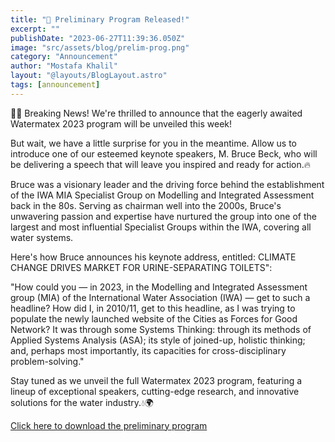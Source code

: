 ```yaml
---
title: "🌊 Preliminary Program Released!"
excerpt: ""
publishDate: "2023-06-27T11:39:36.050Z"
image: "src/assets/blog/prelim-prog.png"
category: "Announcement"
author: "Mostafa Khalil"
layout: "@layouts/BlogLayout.astro"
tags: [announcement]
---
```


📢🌟 Breaking News! We're thrilled to announce that the eagerly awaited Watermatex 2023 program will be unveiled this week!

But wait, we have a little surprise for you in the meantime. Allow us to introduce one of our esteemed keynote speakers, M. Bruce Beck, who will be delivering a speech that will leave you inspired and ready for action.🔥

Bruce was a visionary leader and the driving force behind the establishment of the IWA MIA Specialist Group on Modelling and Integrated Assessment back in the 80s. Serving as chairman well into the 2000s, Bruce's unwavering passion and expertise have nurtured the group into one of the largest and most influential Specialist Groups within the IWA, covering all water systems.

Here's how Bruce announces his keynote address, entitled: CLIMATE CHANGE DRIVES MARKET FOR URINE-SEPARATING TOILETS":

"How could you — in 2023, in the Modelling and Integrated Assessment group (MIA) of the International Water Association (IWA) — get to such a headline? How did I, in 2010/11, get to this headline, as I was trying to populate the newly launched website of the Cities as Forces for Good Network? It was through some Systems Thinking: through its methods of Applied Systems Analysis (ASA); its style of joined-up, holistic thinking; and, perhaps most importantly, its capacities for cross-disciplinary problem-solving."

Stay tuned as we unveil the full Watermatex 2023 program, featuring a lineup of exceptional speakers, cutting-edge research, and innovative solutions for the water industry.💧🌍

[Click here to download the preliminary program](/preliminary-program.pdf)